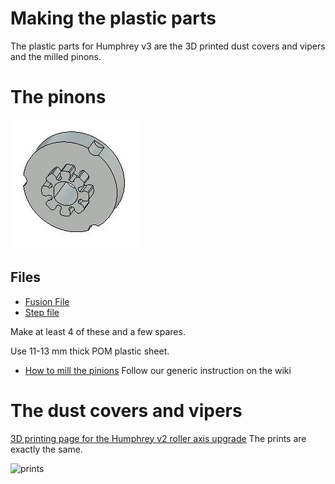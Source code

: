  # Making the plastic parts 
 
 The plastic parts for Humphrey v3 are the 3D printed dust covers and vipers and the milled pinons.
 
 # The pinons
 
 ![pinion](./img/parts/pinion.JPG)
 
 ## Files
 
* [Fusion File](https://a360.co/2MCFBlb) 
* [Step file](./parts/40_pinion_dual_gap_STEP.zip)
 
 Make at least 4 of these and a few spares.
 
 Use 11-13 mm thick POM plastic sheet.
 
 * [How to mill the pinions](https://github.com/fellesverkstedet/fabricatable-machines/wiki/Fabricatable-axis#how-to-fabricate) Follow our generic instruction on the wiki

# The dust covers and vipers

[3D printing page for the Humphrey v2 roller axis upgrade](https://github.com/fellesverkstedet/fabricatable-machines/blob/master/humphrey-large-format-cnc/humphrey_v2/3d_prints/README.md) The prints are exactly the same.

![prints](https://github.com/fellesverkstedet/fabricatable-machines/raw/master/humphrey-large-format-cnc/humphrey_v2/img/all_3d_printed_components.JPG)

